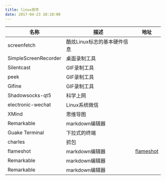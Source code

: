 ```yaml
---
title: linux软件
date: 2017-04-23 10:10:00
---
```


|名称              |描述                  |地址|
|-----------------|---------------------|---------------------|
|screenfetch         |酷炫Linux标志的基本硬件信息||
|SimpleScreenRecorder|桌面录制工具||
|Silentcast          |GIF录制工具||
|peek                |GIF录制工具||
|Gifine              |GIF录制工具||
|Shadowsocks-qt5     |科学上网||
|electronic-wechat   |Linux系统微信||
|XMind               |思维导图||
|Remarkable          |markdown编辑器||
|Guake Terminal      |下拉式的终端||
|charles             |抓包||
|flameshot          |markdown编辑器|[flameshot](https://github.com/lupoDharkael/flameshot)|
|Remarkable          |markdown编辑器|
|Remarkable          |markdown编辑器|




